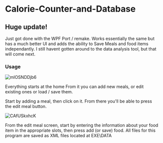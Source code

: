# Calorie-Counter-and-Database


## Huge update!
Just got done with the WPF Port / remake. Works essentially the same but has a much better UI and adds the ability to Save Meals and food items independantly.
I still havent gotten around to the data analysis tool, but that will come next.

### Usage

![mlOSNDDjb6](https://user-images.githubusercontent.com/115612092/224894030-f190bd82-e95b-41fa-9222-932bd401cd90.png)

Everything starts at the home From it you can add new meals, or edit existing ones or load / save them.

Start by adding a meal, then click on it. From there you'll be able to press the edit meal button.

![CAfUSkxhcK](https://user-images.githubusercontent.com/115612092/224894433-5af0c9aa-2455-477d-98fe-e5450c813349.png)

From the edit meal screen, start by entering the information about your food item in the appropriate slots, then press add (or save) food. All files for this program are saved as
XML files located at EXE\DATA